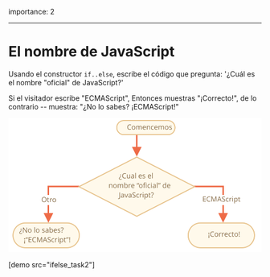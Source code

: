 importance: 2

---

# El nombre de JavaScript

Usando el constructor `if..else`, escribe el código que pregunta: '¿Cuál es el nombre "oficial" de JavaScript?'

Si el visitador escribe "ECMAScript", Entonces muestras "¡Correcto!", de lo contrario -- muestra: "¿No lo sabes? ¡ECMAScript!"

![](ifelse_task2.svg)

[demo src="ifelse_task2"]
